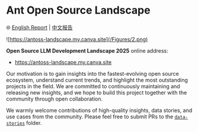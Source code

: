# Ant Open Source Landscape

🌐️ [English Report](/20250527_LLM_Dev_Report_EN.md) | [中文报告](/20250527_LLM_Dev_Report_CN.md)

![https://antoss-landscape.my.canva.site](/Figures/2.png)


**Open Source LLM Development Landscape 2025** online address: 

- https://antoss-landscape.my.canva.site

Our motivation is to gain insights into the fastest-evolving open source ecosystem, understand current trends, and highlight the most outstanding projects in the field. We are committed to continuously maintaining and releasing new insights, and we hope to build this project together with the community through open collaboration.

We warmly welcome contributions of high-quality insights, data stories, and use cases from the community. Please feel free to submit PRs to the [`data-stories`](./data-stories) folder.


